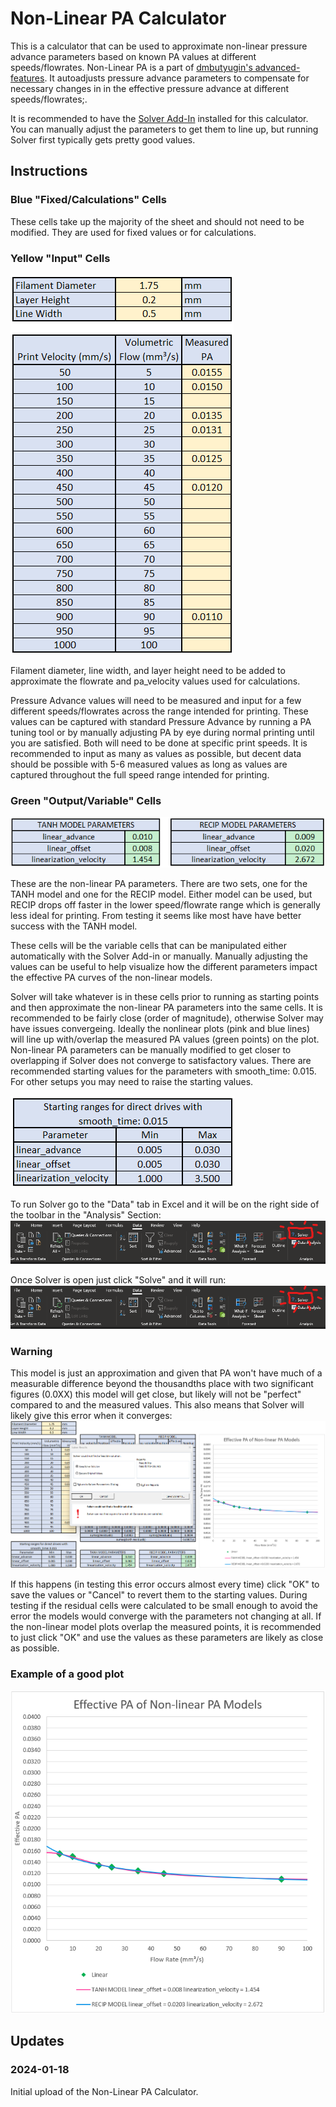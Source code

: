 # Non-Linear PA Calculator
This is a calculator that can be used to approximate non-linear pressure advance parameters based on known PA values at different speeds/flowrates.  Non-Linear PA is a part of [dmbutyugin's advanced-features](https://github.com/DangerKlippers/danger-klipper/pull/69).  It autoadjusts pressure advance parameters to compensate for necessary changes in in the effective pressure advance at different speeds/flowrates;.

It is recommended to have the [Solver Add-In](https://support.microsoft.com/en-us/office/load-the-solver-add-in-in-excel-612926fc-d53b-46b4-872c-e24772f078ca) installed for this calculator.  You can manually adjust the parameters to get them to line up, but running Solver first typically gets pretty good values.

## Instructions

### Blue "Fixed/Calculations" Cells
These cells take up the majority of the sheet and should not need to be modified.  They are used for fixed values or for calculations.

### Yellow "Input" Cells
![MP-Non-Linear-PA-Pic001](MP_Non-Linear_PA_Calculator/Images/yellow-inputs.png)

Filament diameter, line width, and layer height need to be added to approximate the flowrate and pa_velocity values used for calculations.

Pressure Advance values will need to be measured and input for a few different speeds/flowrates across the range intended for printing.  These values can be captured with standard Pressure Advance by running a PA tuning tool or by manually adjusting PA by eye during normal printing until you are satisfied.  Both will need to be done at specific print speeds.  It is recommended to input as many as values as possible, but decent data should be possible with 5-6 measured values as long as values are captured throughout the full speed range intended for printing.


### Green "Output/Variable" Cells
![MP-Non-Linear-PA-Pic002](MP_Non-Linear_PA_Calculator/Images/green-outputs.png)

These are the non-linear PA parameters.  There are two sets, one for the TANH model and one for the RECIP model.  Either model can be used, but RECIP drops off faster in the lower speed/flowrate range which is generally less ideal for printing.  From testing it seems like most have have better success with the TANH model.

These cells will be the variable cells that can be manipulated either automatically with the Solver Add-in or manually.  Manually adjusting the values can be useful to help visualize how the different parameters impact the effective PA curves of the non-linear models.

Solver will take whatever is in these cells prior to running as starting points and then approximate the non-linear PA parameters into the same cells.  It is recommended to be fairly close (order of magnitude), otherwise Solver may have issues convergeing.  Ideally the nonlinear plots (pink and blue lines) will line up with/overlap the measured PA values (green points) on the plot.  Non-linear PA parameters can be manually modified to get closer to overlapping if Solver does not converge to satisfactory values.  There are recommended starting values for the parameters with smooth_time: 0.015.  For other setups you may need to raise the starting values.

![MP-Non-Linear-PA-Pic003](MP_Non-Linear_PA_Calculator/Images/range.png)

To run Solver go to the "Data" tab in Excel and it will be on the right side of the toolbar in the "Analysis" Section:
![MP-Non-Linear-PA-Pic003](MP_Non-Linear_PA_Calculator/Images/solver-location.png)

Once Solver is open just click "Solve" and it will run:
![MP-Non-Linear-PA-Pic003](MP_Non-Linear_PA_Calculator/Images/solver-location.png)

### Warning
This model is just an approximation and given that PA won't have much of a measurable difference beyond the thousandths place with two significant figures (0.0XX) this model will get close, but likely will not be "perfect" compared to and the measured values.  This also means that Solver will likely give this error when it converges:
![MP-Non-Linear-PA-Pic003](MP_Non-Linear_PA_Calculator/Images/solver-error.png)

If this happens (in testing this error occurs almost every time) click "OK" to save the values or "Cancel" to revert them to the starting values.  During testing if the residual cells were calculated to be small enough to avoid the error the models would converge with the parameters not changing at all.  If the non-linear model plots overlap the measured points, it is recommended to just click "OK" and use the values as these parameters are likely as close as possible. 

### Example of a good plot
![MP-Non-Linear-PA-Pic003](MP_Non-Linear_PA_Calculator/Images/plot1.png)

## Updates

### 2024-01-18

Initial upload of the Non-Linear PA Calculator.
